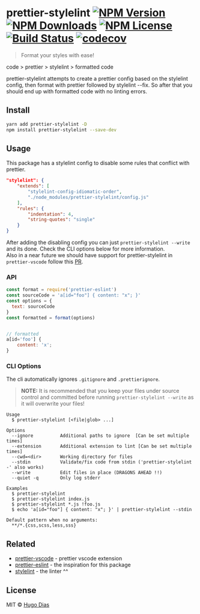 # prettier-stylelint [![NPM Version](https://img.shields.io/npm/v/prettier-stylelint.svg)](https://www.npmjs.com/package/prettier-stylelint) [![NPM Downloads](https://img.shields.io/npm/dt/prettier-stylelint.svg)](https://www.npmjs.com/package/prettier-stylelint) [![NPM License](https://img.shields.io/npm/l/prettier-stylelint.svg)](https://www.npmjs.com/package/prettier-stylelint) [![Build Status](https://travis-ci.org/hugomrdias/prettier-stylelint.svg?branch=master)](https://travis-ci.org/hugomrdias/prettier-stylelint) [![codecov](https://codecov.io/gh/hugomrdias/prettier-stylelint/branch/master/graph/badge.svg)](https://codecov.io/gh/hugomrdias/prettier-stylelint)
> Format your styles with ease!

code > prettier > stylelint > formatted code   

prettier-stylelint attempts to create a prettier config based on the stylelint config, then format with prettier followed by stylelint --fix. So after that you should end up with formatted code with no linting errors.

## Install

```bash
yarn add prettier-stylelint -D
npm install prettier-stylelint --save-dev
```

## Usage
This package has a stylelint config to disable some rules that conflict with prettier.


```json
"stylelint": {
    "extends": [
        "stylelint-config-idiomatic-order",
        "./node_modules/prettier-stylelint/config.js"
    ],
    "rules": {
        "indentation": 4,
        "string-quotes": "single"
    }
}

```

After adding the disabling config you can just `prettier-stylelint --write` and its done. Check the CLI options below for more information.   
Also in a near future we should have support for prettier-stylelint in `prettier-vscode` follow this [PR](https://github.com/prettier/prettier-vscode/pull/218).


### API
```js
const format = require('prettier-eslint')
const sourceCode = 'a[id="foo"] { content: "x"; }'
const options = {
  text: sourceCode
}
const formatted = format(options)


// formatted 
a[id='foo'] {
    content: 'x';
}
```   

### CLI Options

The cli automatically ignores `.gitignore` and `.prettierignore`.

>**NOTE:** It is recommended that you keep your files under source control and committed
> before running `prettier-stylelint --write` as it will overwrite your files!


```
Usage
  $ prettier-stylelint [<file|glob> ...]

Options
  --ignore          Additional paths to ignore  [Can be set multiple times]
  --extension       Additional extension to lint [Can be set multiple times]
  --cwd=<dir>       Working directory for files
  --stdin           Validate/fix code from stdin ('prettier-stylelint -' also works)
  --write           Edit files in place (DRAGONS AHEAD !!)
  --quiet -q        Only log stderr

Examples
  $ prettier-stylelint
  $ prettier-stylelint index.js
  $ prettier-stylelint *.js !foo.js
  $ echo 'a[id="foo"] { content: "x"; }' | prettier-stylelint --stdin

Default pattern when no arguments:
  **/*.{css,scss,less,sss}
```

## Related

- [prettier-vscode](https://github.com/esbenp/prettier-vscode) - prettier vscode extension
- [prettier-eslint](https://github.com/prettier/prettier-eslint) - the inspiration for this package
- [stylelint](https://github.com/stylelint/stylelint) - the linter ^^

## License

MIT © [Hugo Dias](https://hugodias.me)
